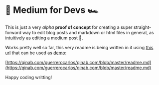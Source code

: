 🚁 Medium for Devs 🏎
=====================

This is just a very _alpha_ **proof of concept** for creating a super straight-forward way to edit blog posts and markdown or html files in general, as intuitively as editing a medium post 🚀.

Works pretty well so far, this very readme is being written in it using [this url](https://qinab.com/guerrerocarlos/qinab.com/blob/master/readme.md) that can be used as [demo](https://qinab.com/guerrerocarlos/qinab.com/blob/master/readme.md):

[https://qinab.com/guerrerocarlos/qinab.com/blob/master/readme.md](https://qinab.com/guerrerocarlos/qinab.com/blob/master/readme.md)  

Happy coding writting!